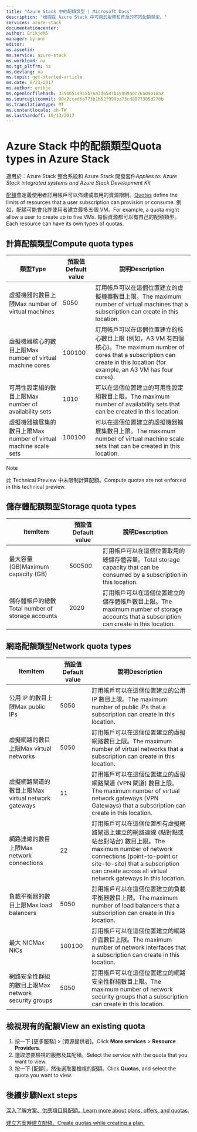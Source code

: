 ```yaml
---
title: "Azure Stack 中的配額類型 | Microsoft Docs"
description: "檢閱在 Azure Stack 中可用於服務和資源的不同配額類型。"
services: azure-stack
documentationcenter: 
author: ErikjeMS
manager: byronr
editor: 
ms.assetid: 
ms.service: azure-stack
ms.workload: na
ms.tgt_pltfrm: na
ms.devlang: na
ms.topic: get-started-article
ms.date: 8/23/2017
ms.author: erikje
ms.openlocfilehash: 33906514955b76a3d6587b19899a0c76a09018a2
ms.sourcegitcommit: 90e2cced6a773b1b52f999ba73cd8877305d270b
ms.translationtype: MT
ms.contentlocale: zh-TW
ms.lasthandoff: 10/13/2017
---
```

# <a name="quota-types-in-azure-stack"></a><span data-ttu-id="21fb9-103">Azure Stack 中的配額類型</span><span class="sxs-lookup"><span data-stu-id="21fb9-103">Quota types in Azure Stack</span></span>

<span data-ttu-id="21fb9-104">適用於：Azure Stack 整合系統和 Azure Stack 開發套件</span><span class="sxs-lookup"><span data-stu-id="21fb9-104">*Applies to: Azure Stack integrated systems and Azure Stack Development Kit*</span></span>

<span data-ttu-id="21fb9-105">[配額](azure-stack-plan-offer-quota-overview.md#plans)會定義使用者訂用帳戶可以佈建或取用的資源限制。</span><span class="sxs-lookup"><span data-stu-id="21fb9-105">[Quotas](azure-stack-plan-offer-quota-overview.md#plans) define the limits of resources that a user subscription can provision or consume.</span></span> <span data-ttu-id="21fb9-106">例如，配額可能會允許使用者建立最多五個 VM。</span><span class="sxs-lookup"><span data-stu-id="21fb9-106">For example, a quota might allow a user to create up to five VMs.</span></span> <span data-ttu-id="21fb9-107">每個資源都可以有自己的配額類型。</span><span class="sxs-lookup"><span data-stu-id="21fb9-107">Each resource can have its own types of quotas.</span></span>

## <a name="compute-quota-types"></a><span data-ttu-id="21fb9-108">計算配額類型</span><span class="sxs-lookup"><span data-stu-id="21fb9-108">Compute quota types</span></span>
| <span data-ttu-id="21fb9-109">**類型**</span><span class="sxs-lookup"><span data-stu-id="21fb9-109">**Type**</span></span> | <span data-ttu-id="21fb9-110">**預設值**</span><span class="sxs-lookup"><span data-stu-id="21fb9-110">**Default value**</span></span> | <span data-ttu-id="21fb9-111">**說明**</span><span class="sxs-lookup"><span data-stu-id="21fb9-111">**Description**</span></span> |
| --- | --- | --- |
| <span data-ttu-id="21fb9-112">虛擬機器的數目上限</span><span class="sxs-lookup"><span data-stu-id="21fb9-112">Max number of virtual machines</span></span> |<span data-ttu-id="21fb9-113">50</span><span class="sxs-lookup"><span data-stu-id="21fb9-113">50</span></span> | <span data-ttu-id="21fb9-114">訂用帳戶可以在這個位置建立的虛擬機器數目上限。</span><span class="sxs-lookup"><span data-stu-id="21fb9-114">The maximum number of virtual machines that a subscription can create in this location.</span></span> |
| <span data-ttu-id="21fb9-115">虛擬機器核心的數目上限</span><span class="sxs-lookup"><span data-stu-id="21fb9-115">Max number of virtual machine cores</span></span> |<span data-ttu-id="21fb9-116">100</span><span class="sxs-lookup"><span data-stu-id="21fb9-116">100</span></span> | <span data-ttu-id="21fb9-117">訂用帳戶可以在這個位置建立的核心數目上限 (例如，A3 VM 有四個核心)。</span><span class="sxs-lookup"><span data-stu-id="21fb9-117">The maximum number of cores that a subscription can create in this location (for example, an A3 VM has four cores).</span></span> |
| <span data-ttu-id="21fb9-118">可用性設定組的數目上限</span><span class="sxs-lookup"><span data-stu-id="21fb9-118">Max number of availability sets</span></span> |<span data-ttu-id="21fb9-119">10</span><span class="sxs-lookup"><span data-stu-id="21fb9-119">10</span></span> | <span data-ttu-id="21fb9-120">可以在這個位置建立的可用性設定組數目上限。</span><span class="sxs-lookup"><span data-stu-id="21fb9-120">The maximum number of availability sets that can be created in this location.</span></span> |
| <span data-ttu-id="21fb9-121">虛擬機器擴展集的數目上限</span><span class="sxs-lookup"><span data-stu-id="21fb9-121">Max number of virtual machine scale sets</span></span> |<span data-ttu-id="21fb9-122">100</span><span class="sxs-lookup"><span data-stu-id="21fb9-122">100</span></span> | <span data-ttu-id="21fb9-123">可以在這個位置建立的虛擬機器擴展集數目上限。</span><span class="sxs-lookup"><span data-stu-id="21fb9-123">The maximum number of virtual machine scale sets that can be created in this location.</span></span> |

> [!NOTE]
> <span data-ttu-id="21fb9-124">此 Technical Preview 中未限制計算配額。</span><span class="sxs-lookup"><span data-stu-id="21fb9-124">Compute quotas are not enforced in this technical preview.</span></span>
> 
> 

## <a name="storage-quota-types"></a><span data-ttu-id="21fb9-125">儲存體配額類型</span><span class="sxs-lookup"><span data-stu-id="21fb9-125">Storage quota types</span></span>
| <span data-ttu-id="21fb9-126">**Item**</span><span class="sxs-lookup"><span data-stu-id="21fb9-126">**Item**</span></span> | <span data-ttu-id="21fb9-127">**預設值**</span><span class="sxs-lookup"><span data-stu-id="21fb9-127">**Default value**</span></span> | <span data-ttu-id="21fb9-128">**說明**</span><span class="sxs-lookup"><span data-stu-id="21fb9-128">**Description**</span></span> |
| --- | --- | --- |
| <span data-ttu-id="21fb9-129">最大容量 (GB)</span><span class="sxs-lookup"><span data-stu-id="21fb9-129">Maximum capacity (GB)</span></span> |<span data-ttu-id="21fb9-130">500</span><span class="sxs-lookup"><span data-stu-id="21fb9-130">500</span></span> |<span data-ttu-id="21fb9-131">訂用帳戶可以在這個位置取用的總儲存體容量。</span><span class="sxs-lookup"><span data-stu-id="21fb9-131">Total storage capacity that can be consumed by a subscription in this location.</span></span> |
| <span data-ttu-id="21fb9-132">儲存體帳戶的總數</span><span class="sxs-lookup"><span data-stu-id="21fb9-132">Total number of storage accounts</span></span> |<span data-ttu-id="21fb9-133">20</span><span class="sxs-lookup"><span data-stu-id="21fb9-133">20</span></span> |<span data-ttu-id="21fb9-134">訂用帳戶可以在這個位置建立的儲存體帳戶數目上限。</span><span class="sxs-lookup"><span data-stu-id="21fb9-134">The maximum number of storage accounts that a subscription can create in this location.</span></span> |

## <a name="network-quota-types"></a><span data-ttu-id="21fb9-135">網路配額類型</span><span class="sxs-lookup"><span data-stu-id="21fb9-135">Network quota types</span></span>
| <span data-ttu-id="21fb9-136">**Item**</span><span class="sxs-lookup"><span data-stu-id="21fb9-136">**Item**</span></span> | <span data-ttu-id="21fb9-137">**預設值**</span><span class="sxs-lookup"><span data-stu-id="21fb9-137">**Default value**</span></span> | <span data-ttu-id="21fb9-138">**說明**</span><span class="sxs-lookup"><span data-stu-id="21fb9-138">**Description**</span></span> |
| --- | --- | --- |
| <span data-ttu-id="21fb9-139">公用 IP 的數目上限</span><span class="sxs-lookup"><span data-stu-id="21fb9-139">Max public IPs</span></span> |<span data-ttu-id="21fb9-140">50</span><span class="sxs-lookup"><span data-stu-id="21fb9-140">50</span></span> |<span data-ttu-id="21fb9-141">訂用帳戶可以在這個位置建立的公用 IP 數目上限。</span><span class="sxs-lookup"><span data-stu-id="21fb9-141">The maximum number of public IPs that a subscription can create in this location.</span></span> |
| <span data-ttu-id="21fb9-142">虛擬網路的數目上限</span><span class="sxs-lookup"><span data-stu-id="21fb9-142">Max virtual networks</span></span> |<span data-ttu-id="21fb9-143">50</span><span class="sxs-lookup"><span data-stu-id="21fb9-143">50</span></span> |<span data-ttu-id="21fb9-144">訂用帳戶可以在這個位置建立的虛擬網路數目上限。</span><span class="sxs-lookup"><span data-stu-id="21fb9-144">The maximum number of virtual networks that a subscription can create in this location.</span></span> |
| <span data-ttu-id="21fb9-145">虛擬網路閘道的數目上限</span><span class="sxs-lookup"><span data-stu-id="21fb9-145">Max virtual network gateways</span></span> |<span data-ttu-id="21fb9-146">1</span><span class="sxs-lookup"><span data-stu-id="21fb9-146">1</span></span> |<span data-ttu-id="21fb9-147">訂用帳戶可以在這個位置建立的虛擬網路閘道 (VPN 閘道) 數目上限。</span><span class="sxs-lookup"><span data-stu-id="21fb9-147">The maximum number of virtual network gateways (VPN Gateways) that a subscription can create in this location.</span></span> |
| <span data-ttu-id="21fb9-148">網路連線的數目上限</span><span class="sxs-lookup"><span data-stu-id="21fb9-148">Max network connections</span></span> |<span data-ttu-id="21fb9-149">2</span><span class="sxs-lookup"><span data-stu-id="21fb9-149">2</span></span> |<span data-ttu-id="21fb9-150">訂用帳戶可以在這個位置所有虛擬網路閘道上建立的網路連線 (點對點或站台對站台) 數目上限。</span><span class="sxs-lookup"><span data-stu-id="21fb9-150">The maximum number of network connections (point-to-point or site-to-site) that a subscription can create across all virtual network gateways in this location.</span></span> |
| <span data-ttu-id="21fb9-151">負載平衡器的數目上限</span><span class="sxs-lookup"><span data-stu-id="21fb9-151">Max load balancers</span></span> |<span data-ttu-id="21fb9-152">50</span><span class="sxs-lookup"><span data-stu-id="21fb9-152">50</span></span> |<span data-ttu-id="21fb9-153">訂用帳戶可以在這個位置建立的負載平衡器數目上限。</span><span class="sxs-lookup"><span data-stu-id="21fb9-153">The maximum number of load balancers that a subscription can create in this location.</span></span> |
| <span data-ttu-id="21fb9-154">最大 NIC</span><span class="sxs-lookup"><span data-stu-id="21fb9-154">Max NICs</span></span> |<span data-ttu-id="21fb9-155">100</span><span class="sxs-lookup"><span data-stu-id="21fb9-155">100</span></span> |<span data-ttu-id="21fb9-156">訂用帳戶可以在這個位置建立的網路介面數目上限。</span><span class="sxs-lookup"><span data-stu-id="21fb9-156">The maximum number of network interfaces that a subscription can create in this location.</span></span> |
| <span data-ttu-id="21fb9-157">網路安全性群組的數目上限</span><span class="sxs-lookup"><span data-stu-id="21fb9-157">Max network security groups</span></span> |<span data-ttu-id="21fb9-158">50</span><span class="sxs-lookup"><span data-stu-id="21fb9-158">50</span></span> |<span data-ttu-id="21fb9-159">訂用帳戶可以在這個位置建立的網路安全性群組數目上限。</span><span class="sxs-lookup"><span data-stu-id="21fb9-159">The maximum number of network security groups that a subscription can create in this location.</span></span> |

## <a name="view-an-existing-quota"></a><span data-ttu-id="21fb9-160">檢視現有的配額</span><span class="sxs-lookup"><span data-stu-id="21fb9-160">View an existing quota</span></span>
1. <span data-ttu-id="21fb9-161">按一下 [更多服務] > [資源提供者]。</span><span class="sxs-lookup"><span data-stu-id="21fb9-161">Click **More services** > **Resource Providers**.</span></span>
2. <span data-ttu-id="21fb9-162">選取您要檢視的服務及其配額。</span><span class="sxs-lookup"><span data-stu-id="21fb9-162">Select the service with the quota that you want to view.</span></span>
3. <span data-ttu-id="21fb9-163">按一下 [配額]，然後選取要檢視的配額。</span><span class="sxs-lookup"><span data-stu-id="21fb9-163">Click **Quotas**, and select the quota you want to view.</span></span>

## <a name="next-steps"></a><span data-ttu-id="21fb9-164">後續步驟</span><span class="sxs-lookup"><span data-stu-id="21fb9-164">Next steps</span></span>
[<span data-ttu-id="21fb9-165">深入了解方案、供應項目與配額。</span><span class="sxs-lookup"><span data-stu-id="21fb9-165">Learn more about plans, offers, and quotas.</span></span>](azure-stack-plan-offer-quota-overview.md)

[<span data-ttu-id="21fb9-166">建立方案時建立配額。</span><span class="sxs-lookup"><span data-stu-id="21fb9-166">Create quotas while creating a plan.</span></span>](azure-stack-create-plan.md)
